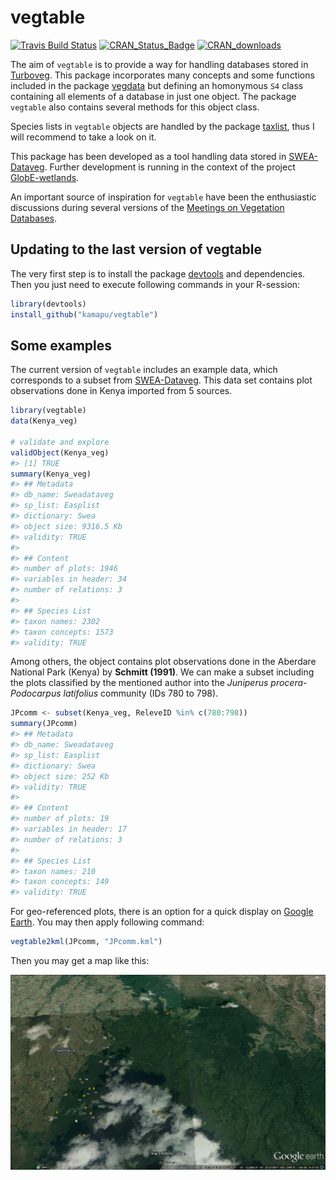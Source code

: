 
<!-- README.md is generated from README.Rmd. Please edit that file -->
vegtable
========

[![Travis Build Status](https://travis-ci.org/kamapu/vegtable.svg?branch=master)](https://travis-ci.org/kamapu/vegtable) [![CRAN\_Status\_Badge](http://www.r-pkg.org/badges/version/vegtable)](https://cran.r-project.org/package=vegtable) [![CRAN\_downloads](http://cranlogs.r-pkg.org/badges/vegtable)](http://cran.rstudio.com/web/packages/vegtable/index.html)

The aim of `vegtable` is to provide a way for handling databases stored in [Turboveg](http://www.synbiosys.alterra.nl/turboveg). This package incorporates many concepts and some functions included in the package [vegdata](https://cran.r-project.org/package=vegdata) but defining an homonymous `S4` class containing all elements of a database in just one object. The package `vegtable` also contains several methods for this object class.

Species lists in `vegtable` objects are handled by the package [taxlist](https://github.com/kamapu/taxlist), thus I will recommend to take a look on it.

This package has been developed as a tool handling data stored in [SWEA-Dataveg](http://www.givd.info/ID/AF-00-006). Further development is running in the context of the project [GlobE-wetlands](https://www.wetlands-africa.de/).

An important source of inspiration for `vegtable` have been the enthusiastic discussions during several versions of the [Meetings on Vegetation Databases](http://www.hswt.de/person/joerg-ewald/vegetationsdatenbanken.html).

Updating to the last version of vegtable
----------------------------------------

The very first step is to install the package [devtools](https://github.com/hadley/devtools) and dependencies. Then you just need to execute following commands in your R-session:

``` r
library(devtools)
install_github("kamapu/vegtable")
```

Some examples
-------------

The current version of `vegtable` includes an example data, which corresponds to a subset from [SWEA-Dataveg](http://www.givd.info/ID/AF-00-006). This data set contains plot observations done in Kenya imported from 5 sources.

``` r
library(vegtable)
data(Kenya_veg)

# validate and explore
validObject(Kenya_veg)
#> [1] TRUE
summary(Kenya_veg)
#> ## Metadata 
#> db_name: Sweadataveg
#> sp_list: Easplist
#> dictionary: Swea
#> object size: 9316.5 Kb 
#> validity: TRUE 
#> 
#> ## Content 
#> number of plots: 1946 
#> variables in header: 34 
#> number of relations: 3 
#> 
#> ## Species List 
#> taxon names: 2302 
#> taxon concepts: 1573 
#> validity: TRUE
```

Among others, the object contains plot observations done in the Aberdare National Park (Kenya) by **Schmitt (1991)**. We can make a subset including the plots classified by the mentioned author into the *Juniperus procera*-*Podocarpus latifolius* community (IDs 780 to 798).

``` r
JPcomm <- subset(Kenya_veg, ReleveID %in% c(780:798))
summary(JPcomm)
#> ## Metadata 
#> db_name: Sweadataveg
#> sp_list: Easplist
#> dictionary: Swea
#> object size: 252 Kb 
#> validity: TRUE 
#> 
#> ## Content 
#> number of plots: 19 
#> variables in header: 17 
#> number of relations: 3 
#> 
#> ## Species List 
#> taxon names: 210 
#> taxon concepts: 149 
#> validity: TRUE
```

For geo-referenced plots, there is an option for a quick display on [Google Earth](https://www.google.com/earth). You may then apply following command:

``` r
vegtable2kml(JPcomm, "JPcomm.kml")
```

Then you may get a map like this:

![figure of kml](README-figures/Juniperus.jpg)
